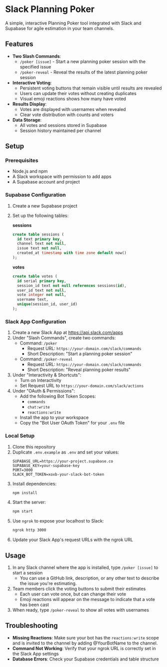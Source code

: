 # Slack Planning Poker

A simple, interactive Planning Poker tool integrated with Slack and Supabase for agile estimation in your team channels.

## Features

- **Two Slash Commands**:
  - `/poker [issue]` - Start a new planning poker session with the specified issue
  - `/poker-reveal` - Reveal the results of the latest planning poker session
- **Interactive Voting**:
  - Persistent voting buttons that remain visible until results are revealed
  - Users can update their votes without creating duplicates
  - Visual emoji reactions shows how many have voted
- **Results Display**:
  - Votes are displayed with usernames when revealed
  - Clear vote distribution with counts and voters
- **Data Storage**:
  - All votes and sessions stored in Supabase
  - Session history maintained per channel

## Setup

### Prerequisites

- Node.js and npm
- A Slack workspace with permission to add apps
- A Supabase account and project

### Supabase Configuration

1. Create a new Supabase project
2. Set up the following tables:

   **sessions**
   ```sql
   create table sessions (
     id text primary key,
     channel text not null,
     issue text not null,
     created_at timestamp with time zone default now()
   );
   ```

   **votes**
   ```sql
   create table votes (
     id serial primary key,
     session_id text not null references sessions(id),
     user_id text not null,
     vote integer not null,
     username text,
     unique(session_id, user_id)
   );
   ```

### Slack App Configuration

1. Create a new Slack App at https://api.slack.com/apps
2. Under "Slash Commands", create two commands:
   - Command: `/poker`
     - Request URL: `https://your-domain.com/slack/commands`
     - Short Description: "Start a planning poker session"
   - Command: `/poker-reveal`
     - Request URL: `https://your-domain.com/slack/commands`
     - Short Description: "Reveal planning poker results"
3. Under "Interactivity & Shortcuts":
   - Turn on Interactivity
   - Set Request URL to `https://your-domain.com/slack/actions`
4. Under "OAuth & Permissions":
   - Add the following Bot Token Scopes:
     - `commands`
     - `chat:write`
     - `reactions:write`
   - Install the app to your workspace
   - Copy the "Bot User OAuth Token" for your `.env` file

### Local Setup

1. Clone this repository
2. Duplicate `.env.example` as `.env` and set your values:
   ```
   SUPABASE_URL=https://your-project.supabase.co
   SUPABASE_KEY=your-supabase-key
   PORT=3000
   SLACK_BOT_TOKEN=xoxb-your-slack-bot-token
   ```
3. Install dependencies:
   ```bash
   npm install
   ```
4. Start the server:
   ```bash
   npm start
   ```
5. Use `ngrok` to expose your localhost to Slack:
   ```bash
   ngrok http 3000
   ```
6. Update your Slack App's request URLs with the ngrok URL

## Usage

1. In any Slack channel where the app is installed, type `/poker [issue]` to start a session
   - You can use a GitHub link, description, or any other text to describe the issue you're estimating.
2. Team members click the voting buttons to submit their estimates
   - Each user can vote once, but can change their vote
   - Emoji reactions will appear on the message to indicate that a vote has been cast
3. When ready, type `/poker-reveal` to show all votes with usernames

## Troubleshooting

- **Missing Reactions**: Make sure your bot has the `reactions:write` scope and is invited to the channel by adding @YourBotName to the channel.
- **Command Not Working**: Verify that your ngrok URL is correctly set in the Slack App settings
- **Database Errors**: Check your Supabase credentials and table structure
